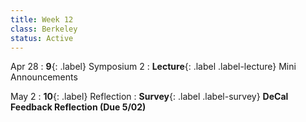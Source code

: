 ```yaml
---
title: Week 12
class: Berkeley
status: Active
---
```


Apr 28
: **9**{: .label} Symposium 2
: **Lecture**{: .label .label-lecture} Mini Announcements

May 2
: **10**{: .label}  Reflection
: **Survey**{: .label .label-survey} **DeCal Feedback Reflection (Due 5/02)**
